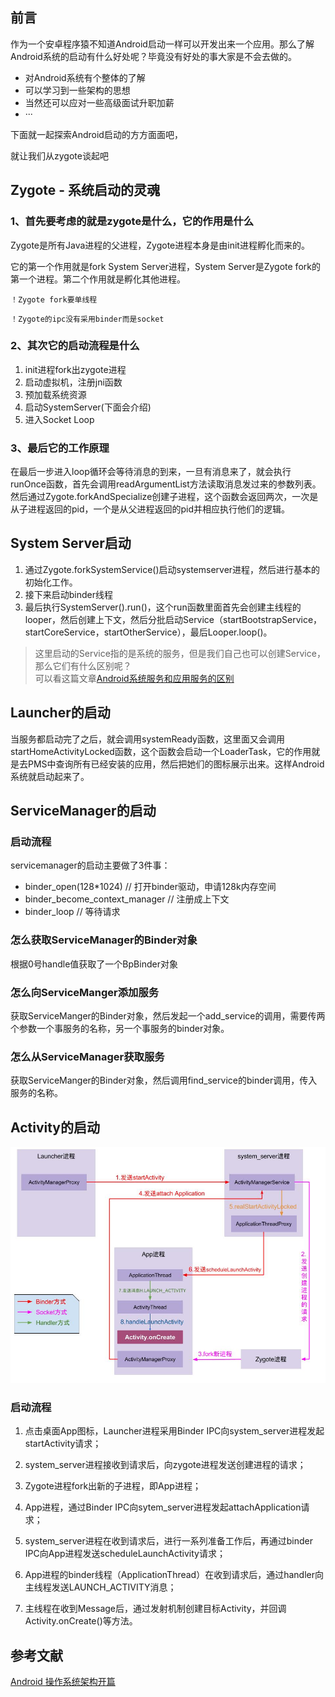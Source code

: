 ## 前言

作为一个安卓程序猿不知道Android启动一样可以开发出来一个应用。那么了解Android系统的启动有什么好处呢？毕竟没有好处的事大家是不会去做的。

* 对Android系统有个整体的了解
* 可以学习到一些架构的思想
* 当然还可以应对一些高级面试升职加薪
* ···

下面就一起探索Android启动的方方面面吧，

就让我们从zygote谈起吧

## Zygote - 系统启动的灵魂

### 1、首先要考虑的就是zygote是什么，它的作用是什么

Zygote是所有Java进程的父进程，Zygote进程本身是由init进程孵化而来的。

它的第一个作用就是fork System Server进程，System Server是Zygote fork的第一个进程。第二个作用就是孵化其他进程。

`！Zygote fork要单线程`

`！Zygote的ipc没有采用binder而是socket`

### 2、其次它的启动流程是什么

1. init进程fork出zygote进程
2. 启动虚拟机，注册jni函数
3. 预加载系统资源
4. 启动SystemServer(下面会介绍)
5. 进入Socket Loop

### 3、最后它的工作原理

在最后一步进入loop循环会等待消息的到来，一旦有消息来了，就会执行runOnce函数，首先会调用readArgumentList方法读取消息发过来的参数列表。然后通过Zygote.forkAndSpecialize创建子进程，这个函数会返回两次，一次是从子进程返回的pid，一个是从父进程返回的pid并相应执行他们的逻辑。


## System Server启动

1. 通过Zygote.forkSystemService()启动systemserver进程，然后进行基本的初始化工作。
2. 接下来启动binder线程
3. 最后执行SystemServer().run()，这个run函数里面首先会创建主线程的looper，然后创建上下文，然后分批启动Service（startBootstrapService，startCoreService，startOtherService），最后Looper.loop()。
> 这里启动的Service指的是系统的服务，但是我们自己也可以创建Service，那么它们有什么区别呢？<br>
> 可以看这篇文章[Android系统服务和应用服务的区别](https://github.com/MickeyQiong/ANote/blob/main/note/Android%E7%B3%BB%E7%BB%9F%E6%9C%8D%E5%8A%A1%E5%92%8C%E5%BA%94%E7%94%A8%E6%9C%8D%E5%8A%A1%E7%9A%84%E5%8C%BA%E5%88%AB.md)

## Launcher的启动

当服务都启动完了之后，就会调用systemReady函数，这里面又会调用startHomeActivityLocked函数，这个函数会启动一个LoaderTask，它的作用就是去PMS中查询所有已经安装的应用，然后把她们的图标展示出来。这样Android系统就启动起来了。

## ServiceManager的启动

### 启动流程

servicemanager的启动主要做了3件事：

* binder_open(128*1024) // 打开binder驱动，申请128k内存空间
* binder_become_context_manager // 注册成上下文
* binder_loop // 等待请求

### 怎么获取ServiceManager的Binder对象

根据0号handle值获取了一个BpBinder对象

### 怎么向ServiceManger添加服务

获取ServiceManger的Binder对象，然后发起一个add_service的调用，需要传两个参数一个事服务的名称，另一个事服务的binder对象。

### 怎么从ServiceManager获取服务

获取ServiceManger的Binder对象，然后调用find_service的binder调用，传入服务的名称。

## Activity的启动 ##
![](https://github.com/MickeyQiong/ANote/blob/main/picture/start_activity_process.jpg)

### 启动流程


1. 点击桌面App图标，Launcher进程采用Binder IPC向system_server进程发起startActivity请求；


2. system_server进程接收到请求后，向zygote进程发送创建进程的请求；
3. Zygote进程fork出新的子进程，即App进程；
4. App进程，通过Binder IPC向sytem_server进程发起attachApplication请求；
5. system_server进程在收到请求后，进行一系列准备工作后，再通过binder IPC向App进程发送scheduleLaunchActivity请求；
6. App进程的binder线程（ApplicationThread）在收到请求后，通过handler向主线程发送LAUNCH_ACTIVITY消息；
7. 主线程在收到Message后，通过发射机制创建目标Activity，并回调Activity.onCreate()等方法。

## 参考文献

[Android 操作系统架构开篇](http://gityuan.com/android/)



